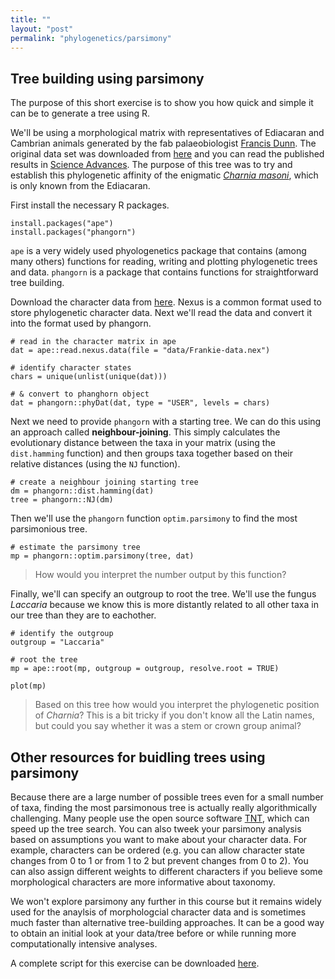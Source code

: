 ```yaml
---
title: ""
layout: "post" 
permalink: "phylogenetics/parsimony"
---
```


## Tree building using parsimony

The purpose of this short exercise is to show you how quick and simple it can be to generate a tree using R. 

We'll be using a morphological matrix with representatives of Ediacaran and Cambrian animals generated by the fab palaeobiologist [Francis Dunn](https://oumnh.ox.ac.uk/people/dr-frankie-dunn). The original data set was downloaded from [here](https://research-information.bris.ac.uk/en/studentTheses/growth-and-development-in-the-ediacaran-macrobiota) and you can read the published results in [Science Advances](https://www.science.org/doi/epdf/10.1126/sciadv.abe2741).
The purpose of this tree was to try and establish this phylogenetic affinity of the enigmatic [*Charnia masoni*](https://en.wikipedia.org/wiki/Charnia), which is only known from the Ediacaran.

First install the necessary R packages. 

```
install.packages("ape")
install.packages("phangorn")
```

`ape` is a very widely used phyologenetics package that contains (among many others) functions for reading, writing and plotting phylogenetic trees and data.
`phangorn` is a package that contains functions for straightforward tree building. 

Download the character data from [here](data/7_phylogenetics/Frankie-data.nex). Nexus is a common format used to store phylogenetic character data.
Next we'll read the data and convert it into the format used by phangorn.

```
# read in the character matrix in ape 
dat = ape::read.nexus.data(file = "data/Frankie-data.nex")

# identify character states
chars = unique(unlist(unique(dat)))

# & convert to phanghorn object
dat = phangorn::phyDat(dat, type = "USER", levels = chars)
```

Next we need to provide `phangorn` with a starting tree.
We can do this using an approach called **neighbour-joining**. This simply calculates the evolutionary distance between the taxa in your matrix (using the `dist.hamming` function) and then groups taxa together based on their relative distances (using the `NJ` function).

```
# create a neighbour joining starting tree
dm = phangorn::dist.hamming(dat)
tree = phangorn::NJ(dm)
```

Then we'll use the `phangorn` function `optim.parsimony` to find the most parsimonious tree.

```
# estimate the parsimony tree
mp = phangorn::optim.parsimony(tree, dat)
```

> How would you interpret the number output by this function?

Finally, we'll can specify an outgroup to root the tree. 
We'll use the fungus *Laccaria* because we know this is more distantly related to all other taxa in our tree than they are to eachother.

```
# identify the outgroup
outgroup = "Laccaria"

# root the tree
mp = ape::root(mp, outgroup = outgroup, resolve.root = TRUE)

plot(mp)
```

> Based on this tree how would you interpret the phylogenetic position of *Charnia*? This is a bit tricky if you don't know all the Latin names, but could you say whether it was a stem or crown group animal?

## Other resources for buidling trees using parsimony

Because there are a large number of possible trees even for a small number of taxa, finding the most parsimonous tree is actually really algorithmically challenging.
Many people use the open source software [TNT](http://www.lillo.org.ar/phylogeny/tnt/), which can speed up the tree search. 
You can also tweek your parsimony analysis based on assumptions you want to make about your character data. 
For example, characters can be ordered (e.g. you can allow character state changes from 0 to 1 or from 1 to 2 but prevent changes from 0 to 2). You can also assign different weights to different characters if you believe some morphological characters are more informative about taxonomy. 

We won't explore parsimony any further in this course but it remains widely used for the anaylsis of morphologcial character data and is sometimes much faster than alternative tree-building approaches.
It can be a good way to obtain an initial look at your data/tree before or while running more computationally intensive analyses. 

A complete script for this exercise can be downloaded [here](data/7_phylogenetics/parsimony_example.R).
